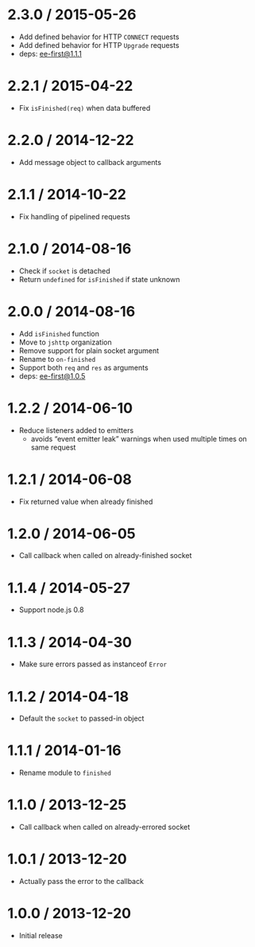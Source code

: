 2.3.0 / 2015-05-26
==================

-   Add defined behavior for HTTP `CONNECT` requests
-   Add defined behavior for HTTP `Upgrade` requests
-   deps: ee-first@1.1.1

2.2.1 / 2015-04-22
==================

-   Fix `isFinished(req)` when data buffered

2.2.0 / 2014-12-22
==================

-   Add message object to callback arguments

2.1.1 / 2014-10-22
==================

-   Fix handling of pipelined requests

2.1.0 / 2014-08-16
==================

-   Check if `socket` is detached
-   Return `undefined` for `isFinished` if state unknown

2.0.0 / 2014-08-16
==================

-   Add `isFinished` function
-   Move to `jshttp` organization
-   Remove support for plain socket argument
-   Rename to `on-finished`
-   Support both `req` and `res` as arguments
-   deps: ee-first@1.0.5

1.2.2 / 2014-06-10
==================

-   Reduce listeners added to emitters
    -   avoids “event emitter leak” warnings when used multiple times on same request

1.2.1 / 2014-06-08
==================

-   Fix returned value when already finished

1.2.0 / 2014-06-05
==================

-   Call callback when called on already-finished socket

1.1.4 / 2014-05-27
==================

-   Support node.js 0.8

1.1.3 / 2014-04-30
==================

-   Make sure errors passed as instanceof `Error`

1.1.2 / 2014-04-18
==================

-   Default the `socket` to passed-in object

1.1.1 / 2014-01-16
==================

-   Rename module to `finished`

1.1.0 / 2013-12-25
==================

-   Call callback when called on already-errored socket

1.0.1 / 2013-12-20
==================

-   Actually pass the error to the callback

1.0.0 / 2013-12-20
==================

-   Initial release
